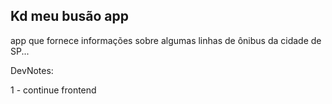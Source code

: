 ## Kd meu busão app
app que fornece informações sobre algumas linhas de ônibus da cidade de SP...

DevNotes: 

1 - continue frontend
